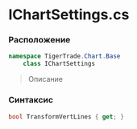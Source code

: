 
# IChartSettings.cs
### Расположение
```csharp
namespace TigerTrade.Chart.Base  
    class IChartSettings
```

> Описание

### Синтаксис
```csharp
bool TransformVertLines { get; }
```
